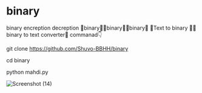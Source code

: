 # binary
binary encreption decreption
💓binary💓💓binary💓💓binary💓
💓Text to binary   💓💓binary to text converter💓
commanad👇

git clone https://github.com/Shuvo-BBHH/binary

cd binary

python mahdi.py




![Screenshot (14)](https://user-images.githubusercontent.com/98658558/228903500-a90e0161-f7a6-4f60-af2e-fd57bc826f17.png)



